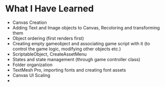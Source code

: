 # What I Have Learned

* Canvas Creation
* Adding Text and Image objects to Canvas, Recoloring and transforming them
* Object ordering (first renders first)
* Creating empty gameobject and associating game script with it (to control the game logic, modifying other objects etc.)
* ScriptableObject, CreateAssetMenu
* States and state management (through game controller class)
* Folder organization
* TextMesh Pro, importing fonts and creating font assets
* Canvas UI Scaling
* 
